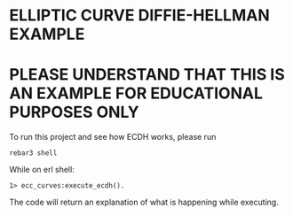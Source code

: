 ELLIPTIC CURVE DIFFIE-HELLMAN EXAMPLE
=====
# PLEASE UNDERSTAND THAT THIS IS AN EXAMPLE FOR EDUCATIONAL PURPOSES ONLY

To run this project and see how ECDH works, please run

    rebar3 shell

While on erl shell:

    1> ecc_curves:execute_ecdh().

The code will return an explanation of what is happening while executing.
